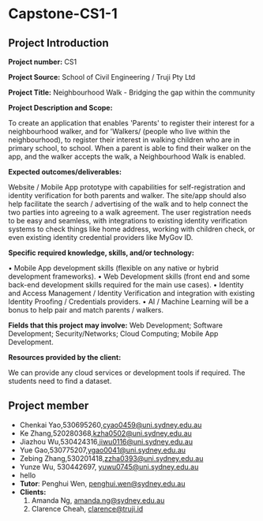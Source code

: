 # Capstone-CS1-1
## Project Introduction
**Project number:** CS1

**Project Source:** School of Civil Engineering / Truji Pty Ltd

**Project Title:** Neighbourhood Walk - Bridging the gap within the community

**Project Description and Scope:** 

To create an application that enables 'Parents'
to register their interest for a neighbourhood walker, and for 'Walkers/ (people
who live within the neighbourhood), to register their interest in walking
children who are in primary school, to school. When a parent is able to find
their walker on the app, and the walker accepts the walk, a Neighbourhood
Walk is enabled.

**Expected outcomes/deliverables:** 

Website / Mobile App prototype with capabilities for self-registration and identity verification for both parents and
walker. The site/app should also help facilitate the search / advertising of the
walk and to help connect the two parties into agreeing to a walk agreement.
The user registration needs to be easy and seamless, with integrations to
existing identity verification systems to check things like home address,
working with children check, or even existing identity credential providers like
MyGov ID.

**Specific required knowledge, skills, and/or technology:**

• Mobile App development skills (flexible on any native or hybrid
development frameworks).
• Web Development skills (front end and some back-end development
skills required for the main use cases).
• Identity and Access Management / Identity Verification and integration
with existing Identity Proofing / Credentials providers.
• AI / Machine Learning will be a bonus to help pair and match parents /
walkers.

**Fields that this project may involve:** 
Web Development; Software
Development; Security/Networks; Cloud Computing; Mobile App
Development.

**Resources provided by the client:** 

We can provide any cloud services or
development tools if required.
The students need to find a dataset.

## Project member
* Chenkai Yao,530695260,cyao0459@uni.sydney.edu.au
* Ke Zhang,520280368,kzha0502@uni.sydney.edu.au
* Jiazhou Wu,530424316,jiwu0116@uni.sydney.edu.au
* Yue Gao,530775207,ygao0041@uni.sydney.edu.au
* Zebing Zhang,530201418,zzha0393@uni.sydney.edu.au
* Yunze Wu, 530442697, yuwu0745@uni.sydney.edu.au
* hello
* **Tutor**: Penghui Wen, penghui.wen@sydney.edu.au
* **Clients:**
  1. Amanda Ng, amanda.ng@sydney.edu.au
  2. Clarence Cheah, clarence@truji.id
